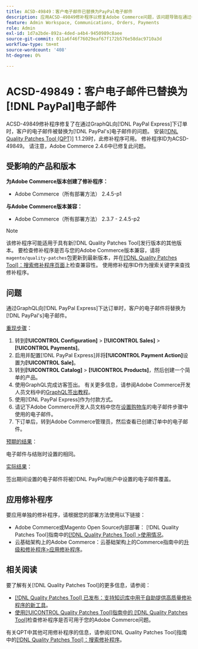 ```yaml
---
title: ACSD-49849：客户电子邮件已替换为PayPal电子邮件
description: 应用ACSD-49849修补程序以修复Adobe Commerce问题，该问题导致在通过GraphQL向PayPal Express下订单时，客户电子邮件被替换为PayPal电子邮件。
feature: Admin Workspace, Communications, Orders, Payments
role: Admin
exl-id: 1d7a2bde-892a-4ded-a4b4-9450989c8aee
source-git-commit: 011a6f46f76029eaf67f172b576e58dac9710a3d
workflow-type: tm+mt
source-wordcount: '408'
ht-degree: 0%

---
```


# ACSD-49849：客户电子邮件已替换为[!DNL PayPal]电子邮件

ACSD-49849修补程序修复了在通过GraphQL向[!DNL PayPal Express]下订单时，客户的电子邮件被替换为[!DNL PayPal's]电子邮件的问题。 安装[[!DNL Quality Patches Tool (QPT)]](https://experienceleague.adobe.com/en/docs/commerce-operations/tools/quality-patches-tool/quality-patches-tool-to-self-serve-quality-patches) 1.1.29时，此修补程序可用。 修补程序ID为ACSD-49849。 请注意，Adobe Commerce 2.4.6中已修复此问题。

## 受影响的产品和版本

**为Adobe Commerce版本创建了修补程序：**

* Adobe Commerce（所有部署方法） 2.4.5-p1

**与Adobe Commerce版本兼容：**

* Adobe Commerce（所有部署方法） 2.3.7 - 2.4.5-p2

>[!NOTE]
>
>该修补程序可能适用于具有新[!DNL Quality Patches Tool]发行版本的其他版本。 要检查修补程序是否与您的Adobe Commerce版本兼容，请将`magento/quality-patches`包更新到最新版本，并在[[!DNL Quality Patches Tool]：搜索修补程序页面](https://experienceleague.adobe.com/tools/commerce-quality-patches/index.html)上检查兼容性。 使用修补程序ID作为搜索关键字来查找修补程序。

## 问题

通过GraphQL向[!DNL PayPal Express]下达订单时，客户的电子邮件将替换为[!DNL PayPal's]电子邮件。

<u>重现步骤</u>：

1. 转到&#x200B;**[!UICONTROL Configuration]** > **[!UICONTROL Sales]** > **[!UICONTROL Payments]**。
1. 启用并配置[!DNL PayPal Express]并将&#x200B;**[!UICONTROL Payment Action]**&#x200B;设置为&#x200B;**[!UICONTROL Sale]**。
1. 转到&#x200B;**[!UICONTROL Catalog]** > **[!UICONTROL Products]**，然后创建一个简单的产品。
1. 使用GraphQL完成访客签出。 有关更多信息，请参阅Adobe Commerce开发人员文档中的[GraphQL签出教程](https://developer.adobe.com/commerce/webapi/graphql/tutorials/checkout/)。
1. 使用[!DNL PayPal Express]作为付款方式。
1. 请记下Adobe Commerce开发人员文档中您在[设置购物车](https://developer.adobe.com/commerce/webapi/graphql/tutorials/checkout/set-email-address/)的电子邮件步骤中使用的电子邮件。
1. 下订单后，转到Adobe Commerce管理员，然后查看已创建订单中的电子邮件。

<u>预期的结果</u>：

电子邮件与结账时设置的相同。

<u>实际结果</u>：

签出期间设置的电子邮件将被[!DNL PayPal]帐户中设置的电子邮件覆盖。

## 应用修补程序

要应用单独的修补程序，请根据您的部署方法使用以下链接：

* Adobe Commerce或Magento Open Source内部部署： [!DNL Quality Patches Tool]指南中的[[!DNL Quality Patches Tool] >使用情况](/help/tools/quality-patches-tool/usage.md)。
* 云基础架构上的Adobe Commerce：云基础架构上的Commerce指南中的[升级和修补程序>应用修补程序](https://experienceleague.adobe.com/docs/commerce-cloud-service/user-guide/develop/upgrade/apply-patches.html)。

## 相关阅读

要了解有关[!DNL Quality Patches Tool]的更多信息，请参阅：

* [[!DNL Quality Patches Tool] 已发布：支持知识库中用于自助提供高质量修补程序的新工具](https://experienceleague.adobe.com/en/docs/commerce-operations/tools/quality-patches-tool/quality-patches-tool-to-self-serve-quality-patches)。
* [使用[!UICONTROL Quality Patches Tool]指南中的 [!DNL Quality Patches Tool]](/help/tools/quality-patches-tool/patches-available-in-qpt/check-patch-for-magento-issue-with-magento-quality-patches.md)检查修补程序是否可用于您的Adobe Commerce问题。


有关QPT中其他可用修补程序的信息，请参阅[!DNL Quality Patches Tool]指南中的[[!DNL Quality Patches Tool]：搜索修补程序](https://experienceleague.adobe.com/tools/commerce-quality-patches/index.html)。

